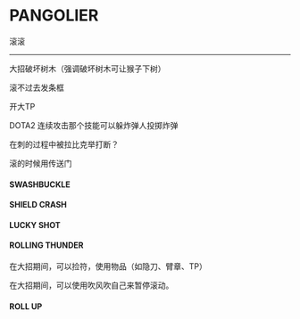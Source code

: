# PANGOLIER

滚滚

---

大招破坏树木（强调破坏树木可让猴子下树）

滚不过去发条框

开大TP

DOTA2 连续攻击那个技能可以躲炸弹人投掷炸弹

在刺的过程中被拉比克举打断？

滚的时候用传送门

#### SWASHBUCKLE



#### SHIELD CRASH



#### LUCKY SHOT



#### ROLLING THUNDER

在大招期间，可以捡符，使用物品（如隐刀、臂章、TP）

在大招期间，可以使用吹风吹自己来暂停滚动。

#### ROLL UP